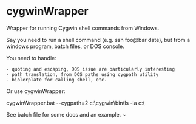 cygwinWrapper
=============

Wrapper for running Cygwin shell commands from Windows.

Say you need to run a shell command (e.g. ssh foo@bar date), but from a
windows program, batch files, or DOS console.

You need to handle:

    - quoting and escaping, DOS issue are particularly interesting
    - path translation, from DOS paths using cygpath utility
    - biolerplate for calling shell, etc.

Or use cygwinWrapper:

  cygwinWrapper.bat --cygpath=2 c:\cygwin\bin\ls -la c:\

See batch file for some docs and an example.
~                                                                                        

